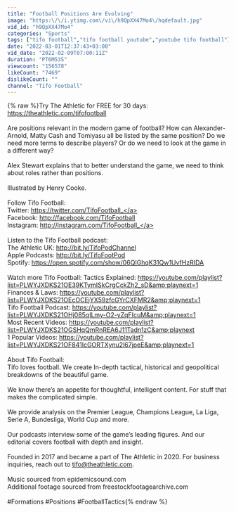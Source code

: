 ```yaml
---
title: "Football Positions Are Evolving"
image: "https:\/\/i.ytimg.com\/vi\/h9QpXX47Mo4\/hqdefault.jpg"
vid_id: "h9QpXX47Mo4"
categories: "Sports"
tags: ["tifo football","tifo football youtube","youtube tifo football"]
date: "2022-03-01T12:37:43+03:00"
vid_date: "2022-02-09T07:00:11Z"
duration: "PT6M53S"
viewcount: "156578"
likeCount: "7469"
dislikeCount: ""
channel: "Tifo Football"
---
```

{% raw %}Try The Athletic for FREE for 30 days: <a rel="nofollow" target="blank" href="https://theathletic.com/tifofootball">https://theathletic.com/tifofootball</a><br /><br />Are positions relevant in the modern game of football? How can Alexander-Arnold, Matty Cash and Tomiyasu all be listed by the same position? Do we need more terms to describe players? Or do we need to look at the game in a different way?<br /> <br />Alex Stewart explains that to better understand the game, we need to think about roles rather than positions. <br /> <br />Illustrated by Henry Cooke.<br /> <br />Follow Tifo Football:<br />Twitter: <a rel="nofollow" target="blank" href="https://twitter.com/TifoFootball_">https://twitter.com/TifoFootball_</a><br />Facebook: <a rel="nofollow" target="blank" href="http://facebook.com/TifoFootball">http://facebook.com/TifoFootball</a><br />Instagram: <a rel="nofollow" target="blank" href="http://instagram.com/TifoFootball_">http://instagram.com/TifoFootball_</a><br /><br />Listen to the Tifo Football podcast:<br />The Athletic UK: <a rel="nofollow" target="blank" href="http://bit.ly/TifoPodChannel">http://bit.ly/TifoPodChannel</a><br />Apple Podcasts: <a rel="nofollow" target="blank" href="http://bit.ly/TifoFootPod">http://bit.ly/TifoFootPod</a><br />Spotify: <a rel="nofollow" target="blank" href="https://open.spotify.com/show/06QIGhqK31Qw1UvfHzRIDA">https://open.spotify.com/show/06QIGhqK31Qw1UvfHzRIDA</a><br /><br />Watch more Tifo Football: Tactics Explained: <a rel="nofollow" target="blank" href="https://youtube.com/playlist?list=PLWYJXDKS21OE39KTymISkCrgCckZh2_sD&amp;playnext=1">https://youtube.com/playlist?list=PLWYJXDKS21OE39KTymISkCrgCckZh2_sD&amp;playnext=1</a><br />Finances &amp; Laws: <a rel="nofollow" target="blank" href="https://youtube.com/playlist?list=PLWYJXDKS21OEcOCEjYX59zfcGYrCXFMR2&amp;playnext=1">https://youtube.com/playlist?list=PLWYJXDKS21OEcOCEjYX59zfcGYrCXFMR2&amp;playnext=1</a><br />Tifo Football Podcast: <a rel="nofollow" target="blank" href="https://youtube.com/playlist?list=PLWYJXDKS21OHj085qILmy-O2-yZqFIcuM&amp;playnext=1">https://youtube.com/playlist?list=PLWYJXDKS21OHj085qILmy-O2-yZqFIcuM&amp;playnext=1</a><br />Most Recent Videos: <a rel="nofollow" target="blank" href="https://youtube.com/playlist?list=PLWYJXDKS21OGSHqQmRnREA6J11Tadn1zC&amp;playnext">https://youtube.com/playlist?list=PLWYJXDKS21OGSHqQmRnREA6J11Tadn1zC&amp;playnext</a><br />1 Popular Videos: <a rel="nofollow" target="blank" href="https://youtube.com/playlist?list=PLWYJXDKS21OF841IcGORTXynu2l67jpeE&amp;playnext=1">https://youtube.com/playlist?list=PLWYJXDKS21OF841IcGORTXynu2l67jpeE&amp;playnext=1</a><br /><br />About Tifo Football:<br />Tifo loves football. We create In-depth tactical, historical and geopolitical breakdowns of the beautiful game. <br /><br />We know there’s an appetite for thoughtful, intelligent content. For stuff that makes the complicated simple.<br /><br />We provide analysis on the Premier League, Champions League, La Liga, Serie A, Bundesliga, World Cup and more.<br /><br />Our podcasts interview some of the game’s leading figures. And our editorial covers football with depth and insight.<br /><br />Founded in 2017 and became a part of The Athletic in 2020. For business inquiries, reach out to tifo@theathletic.com.<br /><br />Music sourced from epidemicsound.com<br />Additional footage sourced from freestockfootagearchive.com<br /><br />#Formations #Positions #FootballTactics{% endraw %}
